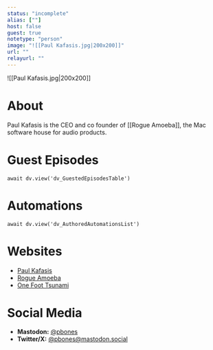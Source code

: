 ```yaml
---
status: "incomplete"
alias: [""]
host: false
guest: true
notetype: "person"
image: "![[Paul Kafasis.jpg|200x200]]"
url: ""
relayurl: ""
---
```


![[Paul Kafasis.jpg|200x200]]

# About
Paul Kafasis is the CEO and co founder of [[Rogue Amoeba]], the Mac software house for audio products.

# Guest Episodes
```dataviewjs
await dv.view('dv_GuestedEpisodesTable')
```

# Automations
```dataviewjs
await dv.view('dv_AuthoredAutomationsList')
```

# Websites
- [Paul Kafasis](https://pbones.com)
- [Rogue Amoeba](https://rogueamoeba.com/)
- [One Foot Tsunami](https://onefoottsunami.com/)

# Social Media
- **Mastodon:** [@pbones](https://twitter.com/PBones)
- **Twitter/X:** [@pbones@mastodon.social](https://mastodon.social/@PBones)